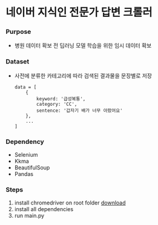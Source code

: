# 네이버 지식인 전문가 답변 크롤러

### Purpose

- 병원 데이터 확보 전 딥러닝 모델 학습을 위한 임시 데이터 확보

### Dataset

- 사전에 분류한 카테고리에 따라 검색된 결과물을 문장별로 저장

  ```
  data = [
      {
          keyword: '급성복통',
          category: 'CC',
          sentence: '갑자기 배가 너무 아팠어요'
      },
      ...
  ]
  ```

### Dependency

- Selenium
- Kkma
- BeautifulSoup
- Pandas

### Steps

1.  install chromedriver on root folder [download](https://chromedriver.storage.googleapis.com/index.html?path=2.40/)
2.  install all dependencies
3.  run main.py
